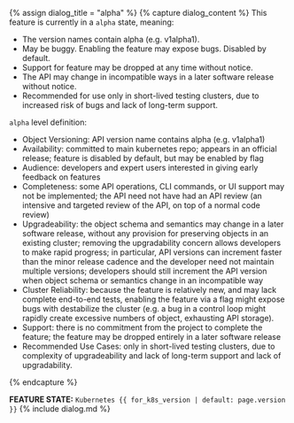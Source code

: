 {% assign dialog_title = "alpha" %}
{% capture dialog_content %}
This feature is currently in a `alpha` state, meaning:

* The version names contain alpha (e.g. v1alpha1).
* May be buggy. Enabling the feature may expose bugs. Disabled by default.
* Support for feature may be dropped at any time without notice.
* The API may change in incompatible ways in a later software release without notice.
* Recommended for use only in short-lived testing clusters, due to increased risk of bugs and lack of long-term support.

`alpha` level definition:

* Object Versioning: API version name contains alpha (e.g. v1alpha1)
* Availability: committed to main kubernetes repo; appears in an official release; feature is disabled by default, but may be enabled by flag
* Audience: developers and expert users interested in giving early feedback on features
* Completeness: some API operations, CLI commands, or UI support may not be implemented; the API need not have had an API review (an intensive and targeted review of the API, on top of a normal code review)
* Upgradeability: the object schema and semantics may change in a later software release, without any provision for preserving objects in an existing cluster; removing the upgradability concern allows developers to make rapid progress; in particular, API versions can increment faster than the minor release cadence and the developer need not maintain multiple versions; developers should still increment the API version when object schema or semantics change in an incompatible way
* Cluster Reliability: because the feature is relatively new, and may lack complete end-to-end tests, enabling the feature via a flag might expose bugs with destabilize the cluster (e.g. a bug in a control loop might rapidly create excessive numbers of object, exhausting API storage).
* Support: there is no commitment from the project to complete the feature; the feature may be dropped entirely in a later software release
* Recommended Use Cases: only in short-lived testing clusters, due to complexity of upgradeability and lack of long-term support and lack of upgradability.

{% endcapture %}

**FEATURE STATE:** `Kubernetes {{ for_k8s_version | default: page.version }}` {% include dialog.md %}
